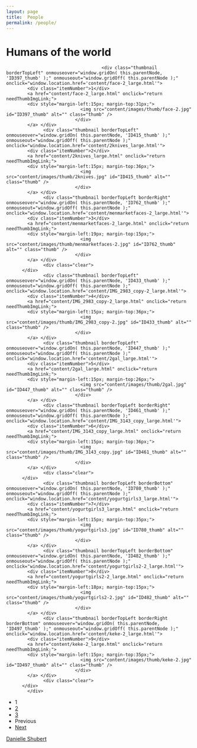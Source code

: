 ```yaml
---
layout: page
title:  People
permalink: /people/
---
```



<link rel="stylesheet" type="text/css" media="screen" title="Custom Settings" href="content/custom.css" >
<link rel="stylesheet" type="text/css" media="screen" title="Custom Settings" href="./resources/css/master.css" >


<script type="text/javascript">
window.AgMode = "publish";
cellRolloverColor="#A1A1A1";
cellColor="#949494";
</script>
<script type="text/javascript" src="./resources/js/live_update.js">
</script>

<div id="collectionHeader">
    <h1 onclick="clickTarget( this, 'metadata.groupTitle.value' );" id="metadata.groupTitle.value" class="textColor">Humans of the world</h1>
    <p onclick="clickTarget( this, 'metadata.groupDescription.value' );" id="metadata.groupDescription.value" class="textColor"></p>
  </div>
  
<div id="wrapper_thumb">
  
  


  
  <div id="stage">
    <div id="index">
              
		
                                        <div class="thumbnail borderTopLeft" onmouseover="window.gridOn( this.parentNode, 'ID397_thumb' );" onmouseout="window.gridOff( this.parentNode );" onclick="window.location.href='content/face-2_large.html'">
            <div class="itemNumber">1</div>
            <a href="content/face-2_large.html" onclick="return needThumbImgLink;">
            <div style="margin-left:15px; margin-top:31px;">
                                <img src="content/images/thumb/face-2.jpg" id="ID397_thumb" alt="" class="thumb" />
                              </div>
            </a> </div>
                  <div class="thumbnail borderTopLeft" onmouseover="window.gridOn( this.parentNode, 'ID415_thumb' );" onmouseout="window.gridOff( this.parentNode );" onclick="window.location.href='content/2knives_large.html'">
            <div class="itemNumber">2</div>
            <a href="content/2knives_large.html" onclick="return needThumbImgLink;">
            <div style="margin-left:15px; margin-top:36px;">
                                <img src="content/images/thumb/2knives.jpg" id="ID415_thumb" alt="" class="thumb" />
                              </div>
            </a> </div>
                  <div class="thumbnail borderTopLeft borderRight" onmouseover="window.gridOn( this.parentNode, 'ID762_thumb' );" onmouseout="window.gridOff( this.parentNode );" onclick="window.location.href='content/menmarketfaces-2_large.html'">
            <div class="itemNumber">3</div>
            <a href="content/menmarketfaces-2_large.html" onclick="return needThumbImgLink;">
            <div style="margin-left:19px; margin-top:15px;">
                                <img src="content/images/thumb/menmarketfaces-2.jpg" id="ID762_thumb" alt="" class="thumb" />
                              </div>
            </a> </div>
                  <div class="clear">
          </div>
                  <div class="thumbnail borderTopLeft" onmouseover="window.gridOn( this.parentNode, 'ID433_thumb' );" onmouseout="window.gridOff( this.parentNode );" onclick="window.location.href='content/IMG_2983_copy-2_large.html'">
            <div class="itemNumber">4</div>
            <a href="content/IMG_2983_copy-2_large.html" onclick="return needThumbImgLink;">
            <div style="margin-left:15px; margin-top:36px;">
                                <img src="content/images/thumb/IMG_2983_copy-2.jpg" id="ID433_thumb" alt="" class="thumb" />
                              </div>
            </a> </div>
                  <div class="thumbnail borderTopLeft" onmouseover="window.gridOn( this.parentNode, 'ID447_thumb' );" onmouseout="window.gridOff( this.parentNode );" onclick="window.location.href='content/2gal_large.html'">
            <div class="itemNumber">5</div>
            <a href="content/2gal_large.html" onclick="return needThumbImgLink;">
            <div style="margin-left:15px; margin-top:26px;">
                                <img src="content/images/thumb/2gal.jpg" id="ID447_thumb" alt="" class="thumb" />
                              </div>
            </a> </div>
                  <div class="thumbnail borderTopLeft borderRight" onmouseover="window.gridOn( this.parentNode, 'ID461_thumb' );" onmouseout="window.gridOff( this.parentNode );" onclick="window.location.href='content/IMG_3143_copy_large.html'">
            <div class="itemNumber">6</div>
            <a href="content/IMG_3143_copy_large.html" onclick="return needThumbImgLink;">
            <div style="margin-left:15px; margin-top:36px;">
                                <img src="content/images/thumb/IMG_3143_copy.jpg" id="ID461_thumb" alt="" class="thumb" />
                              </div>
            </a> </div>
                  <div class="clear">
          </div>
                  <div class="thumbnail borderTopLeft borderBottom" onmouseover="window.gridOn( this.parentNode, 'ID780_thumb' );" onmouseout="window.gridOff( this.parentNode );" onclick="window.location.href='content/yogurtgirls3_large.html'">
            <div class="itemNumber">7</div>
            <a href="content/yogurtgirls3_large.html" onclick="return needThumbImgLink;">
            <div style="margin-left:15px; margin-top:35px;">
                                <img src="content/images/thumb/yogurtgirls3.jpg" id="ID780_thumb" alt="" class="thumb" />
                              </div>
            </a> </div>
                  <div class="thumbnail borderTopLeft borderBottom" onmouseover="window.gridOn( this.parentNode, 'ID482_thumb' );" onmouseout="window.gridOff( this.parentNode );" onclick="window.location.href='content/yogurtgirls2-2_large.html'">
            <div class="itemNumber">8</div>
            <a href="content/yogurtgirls2-2_large.html" onclick="return needThumbImgLink;">
            <div style="margin-left:18px; margin-top:15px;">
                                <img src="content/images/thumb/yogurtgirls2-2.jpg" id="ID482_thumb" alt="" class="thumb" />
                              </div>
            </a> </div>
                  <div class="thumbnail borderTopLeft borderRight borderBottom" onmouseover="window.gridOn( this.parentNode, 'ID497_thumb' );" onmouseout="window.gridOff( this.parentNode );" onclick="window.location.href='content/keke-2_large.html'">
            <div class="itemNumber">9</div>
            <a href="content/keke-2_large.html" onclick="return needThumbImgLink;">
            <div style="margin-left:15px; margin-top:35px;">
                                <img src="content/images/thumb/keke-2.jpg" id="ID497_thumb" alt="" class="thumb" />
                              </div>
            </a> </div>
                  <div class="clear">
          </div>
            </div>
  </div>
  <div class="clear">
  </div>

  
  <div class="pagination">
    <ul>
                        <li class="current textColor">1</li>
                  <li class="textColor"> <a href="index_2.html">2</a> </li>
                  <li class="textColor"> <a href="index_3.html">3</a> </li>
                			      <li class="previous textColor"> Previous </li>
							      <li class="next textColor"> <a class="paginationLinks" href="index_2.html">Next</a> </li>
				          </ul>
  </div>


  
  <div id="contact">
          <a href=""> <p
        class="textColor" id="metadata.contactInfo.value">Danielle Shubert</p>
          </a>
      </div>
  <div class="clear">
  </div>
</div>
